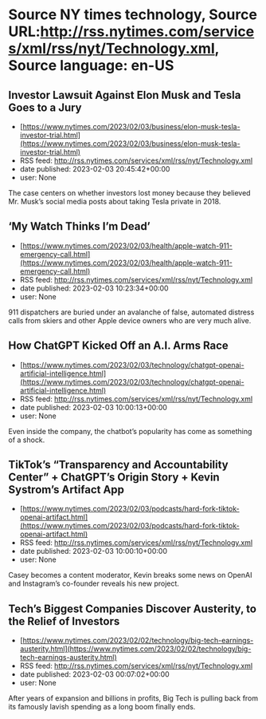 # Source NY times technology, Source URL:http://rss.nytimes.com/services/xml/rss/nyt/Technology.xml, Source language: en-US

## Investor Lawsuit Against Elon Musk and Tesla Goes to a Jury
 - [https://www.nytimes.com/2023/02/03/business/elon-musk-tesla-investor-trial.html](https://www.nytimes.com/2023/02/03/business/elon-musk-tesla-investor-trial.html)
 - RSS feed: http://rss.nytimes.com/services/xml/rss/nyt/Technology.xml
 - date published: 2023-02-03 20:45:42+00:00
 - user: None

The case centers on whether investors lost money because they believed Mr. Musk’s social media posts about taking Tesla private in 2018.

## ‘My Watch Thinks I’m Dead’
 - [https://www.nytimes.com/2023/02/03/health/apple-watch-911-emergency-call.html](https://www.nytimes.com/2023/02/03/health/apple-watch-911-emergency-call.html)
 - RSS feed: http://rss.nytimes.com/services/xml/rss/nyt/Technology.xml
 - date published: 2023-02-03 10:23:34+00:00
 - user: None

911 dispatchers are buried under an avalanche of false, automated distress calls from skiers and other Apple device owners who are very much alive.

## How ChatGPT Kicked Off an A.I. Arms Race
 - [https://www.nytimes.com/2023/02/03/technology/chatgpt-openai-artificial-intelligence.html](https://www.nytimes.com/2023/02/03/technology/chatgpt-openai-artificial-intelligence.html)
 - RSS feed: http://rss.nytimes.com/services/xml/rss/nyt/Technology.xml
 - date published: 2023-02-03 10:00:13+00:00
 - user: None

Even inside the company, the chatbot’s popularity has come as something of a shock.

## TikTok’s “Transparency and Accountability Center” + ChatGPT’s Origin Story + Kevin Systrom’s Artifact App
 - [https://www.nytimes.com/2023/02/03/podcasts/hard-fork-tiktok-openai-artifact.html](https://www.nytimes.com/2023/02/03/podcasts/hard-fork-tiktok-openai-artifact.html)
 - RSS feed: http://rss.nytimes.com/services/xml/rss/nyt/Technology.xml
 - date published: 2023-02-03 10:00:10+00:00
 - user: None

Casey becomes a content moderator, Kevin breaks some news on OpenAI and Instagram’s co-founder reveals his new project.

## Tech’s Biggest Companies Discover Austerity, to the Relief of Investors
 - [https://www.nytimes.com/2023/02/02/technology/big-tech-earnings-austerity.html](https://www.nytimes.com/2023/02/02/technology/big-tech-earnings-austerity.html)
 - RSS feed: http://rss.nytimes.com/services/xml/rss/nyt/Technology.xml
 - date published: 2023-02-03 00:07:02+00:00
 - user: None

After years of expansion and billions in profits, Big Tech is pulling back from its famously lavish spending as a long boom finally ends.

